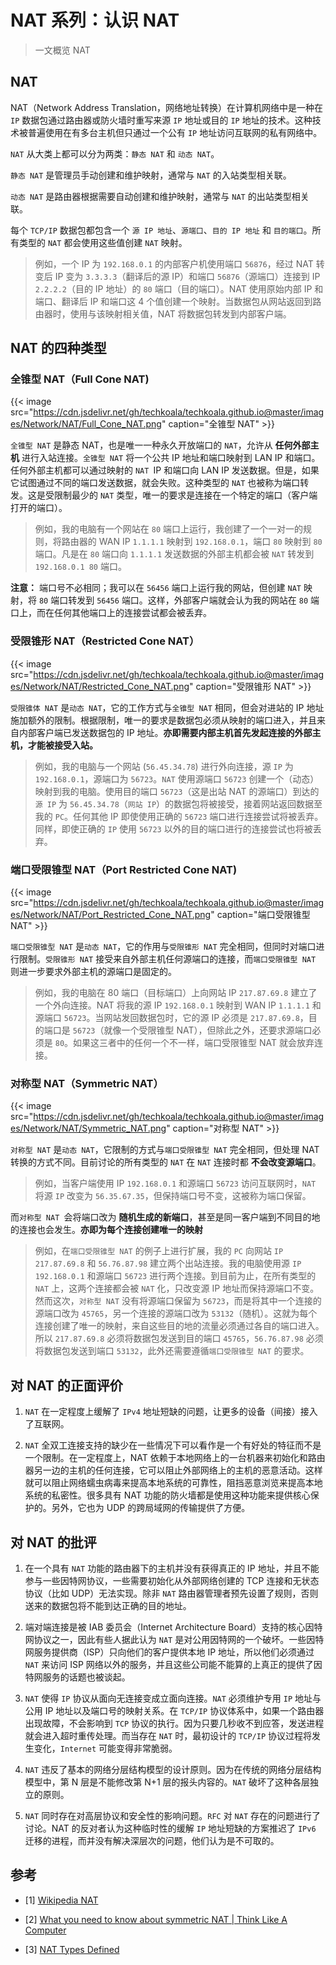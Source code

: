 # NAT 系列：认识 NAT


> 一文概览 NAT

<!--more-->

## NAT

NAT（Network Address Translation，网络地址转换）在计算机网络中是一种在 `IP` 数据包通过路由器或防火墙时重写来源 `IP` 地址或目的 `IP` 地址的技术。这种技术被普遍使用在有多台主机但只通过一个公有 `IP` 地址访问互联网的私有网络中。

`NAT` 从大类上都可以分为两类：`静态 NAT` 和 `动态 NAT`。

`静态 NAT` 是管理员手动创建和维护映射，通常与 `NAT` 的入站类型相关联。

`动态 NAT` 是路由器根据需要自动创建和维护映射，通常与 `NAT` 的出站类型相关联。

每个 `TCP/IP` 数据包都包含一个 `源 IP 地址`、`源端口`、`目的 IP 地址` 和 `目的端口`。所有类型的 `NAT` 都会使用这些值创建 `NAT` 映射。

> 例如，一个 IP 为 `192.168.0.1` 的内部客户机使用端口 `56876`，经过 NAT 转变后 IP 变为 `3.3.3.3`（翻译后的源 IP）和端口 `56876`（源端口）连接到 IP `2.2.2.2`（目的 IP 地址）的 `80` 端口（目的端口）。NAT 使用原始内部 IP 和端口、翻译后 IP 和端口这 4 个值创建一个映射。当数据包从网站返回到路由器时，使用与该映射相关值，NAT 将数据包转发到内部客户端。

## NAT 的四种类型

### 全锥型 NAT（Full Cone NAT)

{{< image src="https://cdn.jsdelivr.net/gh/techkoala/techkoala.github.io@master/images/Network/NAT/Full_Cone_NAT.png" caption="全锥型 NAT" >}}

`全锥型 NAT` 是静态 NAT，也是唯一一种永久开放端口的 `NAT`，允许从 **任何外部主机** 进行入站连接。`全锥型 NAT` 将一个公共 IP 地址和端口映射到 LAN IP 和端口。任何外部主机都可以通过映射的 `NAT `IP 和端口向 LAN IP 发送数据。但是，如果它试图通过不同的端口发送数据，就会失败。这种类型的 `NAT` 也被称为端口转发。这是受限制最少的 `NAT` 类型，唯一的要求是连接在一个特定的端口（客户端打开的端口）。

> 例如，我的电脑有一个网站在 `80` 端口上运行，我创建了一个一对一的规则，将路由器的 WAN IP `1.1.1.1` 映射到 `192.168.0.1`，端口 `80` 映射到 `80` 端口。凡是在 `80` 端口向 `1.1.1.1` 发送数据的外部主机都会被 `NAT` 转发到 `192.168.0.1 80` 端口。

**注意：** 端口号不必相同；我可以在 `56456` 端口上运行我的网站，但创建 `NAT` 映射，将 `80` 端口转发到 `56456` 端口。这样，外部客户端就会认为我的网站在 `80` 端口上，而在任何其他端口上的连接尝试都会被丢弃。

### 受限锥形 NAT（Restricted Cone NAT）

{{< image src="https://cdn.jsdelivr.net/gh/techkoala/techkoala.github.io@master/images/Network/NAT/Restricted_Cone_NAT.png" caption="受限锥形 NAT" >}}

`受限锥体 NAT` 是`动态 NAT`，它的工作方式与`全锥型 NAT` 相同，但会对进站的 IP 地址施加额外的限制。根据限制，唯一的要求是数据包必须从映射的端口进入，并且来自内部客户端已发送数据包的 IP 地址。**亦即需要内部主机首先发起连接的外部主机，才能被接受入站。**

> 例如，我的电脑与一个网站 (`56.45.34.78`) 进行外向连接，源 `IP` 为 `192.168.0.1`，源端口为 `56723`。`NAT` 使用源端口 `56723` 创建一个（动态）映射到我的电脑。使用目的端口 `56723`（这是出站 NAT 的源端口）到达的`源 IP` 为 `56.45.34.78`（`网站 IP`）的数据包将被接受，接着网站返回数据至我的 `PC`。任何其他 IP 即使使用正确的 `56723` 端口进行连接尝试将被丢弃。同样，即使正确的 `IP` 使用 `56723` 以外的目的端口进行的连接尝试也将被丢弃。

### 端口受限锥型 NAT（Port Restricted Cone NAT)

{{< image src="https://cdn.jsdelivr.net/gh/techkoala/techkoala.github.io@master/images/Network/NAT/Port_Restricted_Cone_NAT.png" caption="端口受限锥型 NAT" >}}

`端口受限锥型 NAT` 是`动态 NAT`，它的作用与`受限锥形 NAT` 完全相同，但同时对端口进行限制。`受限锥形 NAT` 接受来自外部主机任何源端口的连接，而`端口受限锥型 NAT` 则进一步要求外部主机的源端口是固定的。

> 例如，我的电脑在 80 端口（目标端口）上向网站 IP `217.87.69.8` 建立了一个外向连接。NAT 将我的源 IP `192.168.0.1` 映射到 WAN IP `1.1.1.1` 和源端口 `56723`。当网站发回数据包时，它的源 IP 必须是 `217.87.69.8`，目的端口是 `56723`（就像一个受限锥型 NAT），但除此之外，还要求源端口必须是 `80`。如果这三者中的任何一个不一样，端口受限锥型 NAT 就会放弃连接。

### 对称型 NAT（Symmetric NAT）

{{< image src="https://cdn.jsdelivr.net/gh/techkoala/techkoala.github.io@master/images/Network/NAT/Symmetric_NAT.png" caption="对称型 NAT" >}}

`对称型 NAT` 是`动态 NAT`，它限制的方式与`端口受限锥型 NAT` 完全相同，但处理 NAT 转换的方式不同。目前讨论的所有类型的 `NAT` 在 `NAT` 连接时都 **不会改变源端口**。

> 例如，当客户端使用 IP `192.168.0.1` 和源端口 `56723` 访问互联网时，`NAT` 将源 `IP` 改变为 `56.35.67.35`，但保持端口号不变，这被称为端口保留。

而`对称型 NAT `会将端口改为 **随机生成的新端口**，甚至是同一客户端到不同目的地的连接也会发生。**亦即为每个连接创建唯一的映射**

> 例如，在`端口受限锥型 NAT` 的例子上进行扩展，我的 `PC` 向网站 `IP` `217.87.69.8` 和 `56.76.87.98` 建立两个出站连接。我的电脑使用源 `IP` `192.168.0.1` 和源端口 `56723` 进行两个连接。到目前为止，在所有类型的 `NAT` 上，这两个连接都会被 `NAT` 化，只改变源 IP 地址而保持源端口不变。然而这次，`对称型 NAT` 没有将源端口保留为 `56723`，而是将其中一个连接的源端口改为 `45765`，另一个连接的源端口改为 `53132`（随机）。这就为每个连接创建了唯一的映射，来自这些目的地的流量必须通过各自的端口进入。所以 `217.87.69.8` 必须将数据包发送到目的端口 `45765`，`56.76.87.98` 必须将数据包发送到端口 `53132`，此外还需要遵循`端口受限锥型 NAT` 的要求。

## 对 NAT 的正面评价

1. `NAT` 在一定程度上缓解了 `IPv4` 地址短缺的问题，让更多的设备（间接）接入了互联网。

2. `NAT` 全双工连接支持的缺少在一些情况下可以看作是一个有好处的特征而不是一个限制。在一定程度上，NAT 依赖于本地网络上的一台机器来初始化和路由器另一边的主机的任何连接，它可以阻止外部网络上的主机的恶意活动。这样就可以阻止网络蠕虫病毒来提高本地系统的可靠性，阻挡恶意浏览来提高本地系统的私密性。很多具有 NAT 功能的防火墙都是使用这种功能来提供核心保护的。另外，它也为 UDP 的跨局域网的传输提供了方便。

## 对 NAT 的批评

1. 在一个具有 `NAT` 功能的路由器下的主机并没有获得真正的 IP 地址，并且不能参与一些因特网协议，一些需要初始化从外部网络创建的 TCP 连接和无状态协议（比如 UDP）无法实现。除非 `NAT` 路由器管理者预先设置了规则，否则送来的数据包将不能到达正确的目的地址。

2. 端对端连接是被 IAB 委员会（Internet Architecture Board）支持的核心因特网协议之一，因此有些人据此认为 `NAT` 是对公用因特网的一个破坏。一些因特网服务提供商（ISP）只向他们的客户提供本地 IP 地址，所以他们必须通过 `NAT` 来访问 ISP 网络以外的服务，并且这些公司能不能算的上真正的提供了因特网服务的话题也被谈起。

3. `NAT` 使得 `IP` 协议从面向无连接变成立面向连接。`NAT` 必须维护专用 `IP` 地址与公用 IP 地址以及端口号的映射关系。在 `TCP/IP` 协议体系中，如果一个路由器出现故障，不会影响到 `TCP` 协议的执行。因为只要几秒收不到应答，发送进程就会进入超时重传处理。而当存在 `NAT` 时，最初设计的 `TCP/IP` 协议过程将发生变化，`Internet` 可能变得非常脆弱。

4. `NAT` 违反了基本的网络分层结构模型的设计原则。因为在传统的网络分层结构模型中，第 N 层是不能修改第 N+1 层的报头内容的。`NAT` 破坏了这种各层独立的原则。

5. `NAT` 同时存在对高层协议和安全性的影响问题。`RFC` 对 `NAT` 存在的问题进行了讨论。NAT 的反对者认为这种临时性的缓解 `IP` 地址短缺的方案推迟了 `IPv6` 迁移的进程，而并没有解决深层次的问题，他们认为是不可取的。

## 参考

- [1] [Wikipedia NAT](https://en.wikipedia.org/wiki/Network_address_translation)

- [2] [What you need to know about symmetric NAT | Think Like A Computer](https://think-like-a-computer.com/2011/09/19/symmetric-nat/)

- [3] [NAT Types Defined](https://portforward.com/nat-types/)


